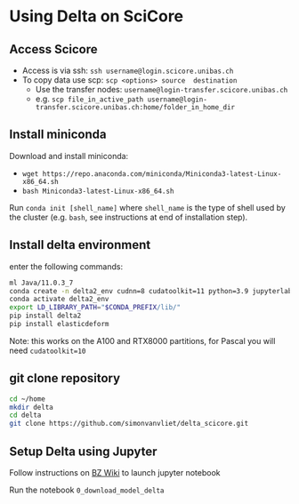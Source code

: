 # Using Delta on SciCore

## Access Scicore

- Access is via ssh: `ssh username@login.scicore.unibas.ch`
- To copy data use scp: `scp <options> source  destination`
  - Use the transfer nodes: `username@login-transfer.scicore.unibas.ch`
  - e.g. `scp file_in_active_path username@login-transfer.scicore.unibas.ch:home/folder_in_home_dir`

## Install miniconda

Download and install miniconda:

- `wget https://repo.anaconda.com/miniconda/Miniconda3-latest-Linux-x86_64.sh`
- `bash Miniconda3-latest-Linux-x86_64.sh`

Run  `conda init [shell_name]` where `shell_name` is the type of shell used by the cluster (e.g. `bash`, see instructions at end of installation step).

## Install delta environment

enter the following commands:

```bash
ml Java/11.0.3_7
conda create -n delta2_env cudnn=8 cudatoolkit=11 python=3.9 jupyterlab ipykernel pathlib json
conda activate delta2_env
export LD_LIBRARY_PATH="$CONDA_PREFIX/lib/"
pip install delta2
pip install elasticdeform
```

Note: this works on the A100 and RTX8000 partitions, for Pascal you will need `cudatoolkit=10`

## git clone repository

```bash
cd ~/home
mkdir delta
cd delta
git clone https://github.com/simonvanvliet/delta_scicore.git
```

## Setup Delta using Jupyter

Follow instructions on [BZ Wiki](https://wiki.biozentrum.unibas.ch/x/LSX8Ew) to launch jupyter notebook

Run the notebook `0_download_model_delta`

